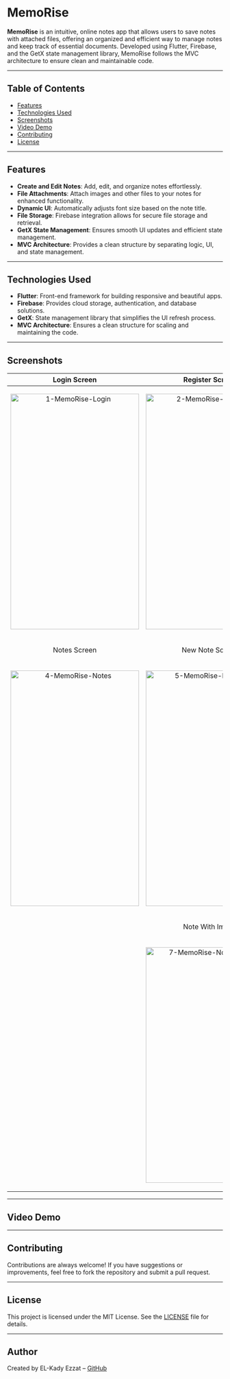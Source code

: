 # MemoRise

**MemoRise** is an intuitive, online notes app that allows users to save notes with attached files, offering an organized and efficient way to manage notes and keep track of essential documents. Developed using Flutter, Firebase, and the GetX state management library, MemoRise follows the MVC architecture to ensure clean and maintainable code.

---

## Table of Contents

- [Features](#features)
- [Technologies Used](#technologies-used)
- [Screenshots](#screenshots)
- [Video Demo](#video-demo)
- [Contributing](#contributing)
- [License](#license)

---

## Features

- **Create and Edit Notes**: Add, edit, and organize notes effortlessly.
- **File Attachments**: Attach images and other files to your notes for enhanced functionality.
- **Dynamic UI**: Automatically adjusts font size based on the note title.
- **File Storage**: Firebase integration allows for secure file storage and retrieval.
- **GetX State Management**: Ensures smooth UI updates and efficient state management.
- **MVC Architecture**: Provides a clean structure by separating logic, UI, and state management.
  
---

## Technologies Used

- **Flutter**: Front-end framework for building responsive and beautiful apps.
- **Firebase**: Provides cloud storage, authentication, and database solutions.
- **GetX**: State management library that simplifies the UI refresh process.
- **MVC Architecture**: Ensures a clean structure for scaling and maintaining the code.

---

## Screenshots

| Login Screen                | Register Screen                  | Categories Screen (Home Screen)                |
|-------------------------------|------------------------------|-----------------------------|
| <p align="center"><img src="https://github.com/user-attachments/assets/3c399ce9-60c9-47c7-a82d-269abd3f75ab" alt="1-MemoRise-Login" width="300" height="550"/></p> | <p align="center"><img src="https://github.com/user-attachments/assets/e14d1ae9-97b5-4176-8550-96129e582df8" alt="2-MemoRise-Register" width="300" height="550"/></p> | <p align="center"><img src="https://github.com/user-attachments/assets/631c53dd-85a0-420a-969b-c54c03693080" alt="3-MemoRise-Categories" width="300" height="550"/></p> |
| <p align="center">Notes Screen</p>                | <p align="center">New Note Screen</p>                  | <p align="center">Note Without Image</p>              |
| <p align="center"><img src="https://github.com/user-attachments/assets/c97ab585-7f08-486c-95ce-44c721bab7d2" alt="4-MemoRise-Notes" width="300" height="550"/></p> | <p align="center"><img src="https://github.com/user-attachments/assets/694a782d-a013-4a19-a407-a5dd0d1cebc3" alt="5-MemoRise-NewNote" width="300" height="550"/></p> | <p align="center"><img src="https://github.com/user-attachments/assets/b7bb1457-5440-47e7-816e-b1397cda6365" alt="6-MemoRise-NoteWithoutImg" width="300" height="550"/></p>
| | <p align="center">Note With Image</p> | |
| | <p align="center"><img src="https://github.com/user-attachments/assets/bcfc496d-e3bb-43a6-8a79-bb01f919f90a" alt="7-MemoRise-NoteWithImg" width="300" height="550"/></p> | |

---

## Video Demo

---

## Contributing

Contributions are always welcome! If you have suggestions or improvements, feel free to fork the repository and submit a pull request.

---

## License

This project is licensed under the MIT License. See the [LICENSE](https://github.com/el-kady3zzat/MemoRise/blob/master/LICENSE) file for details.

---

## Author

Created by EL-Kady Ezzat – [GitHub](https://github.com/el-kady3zzat)
